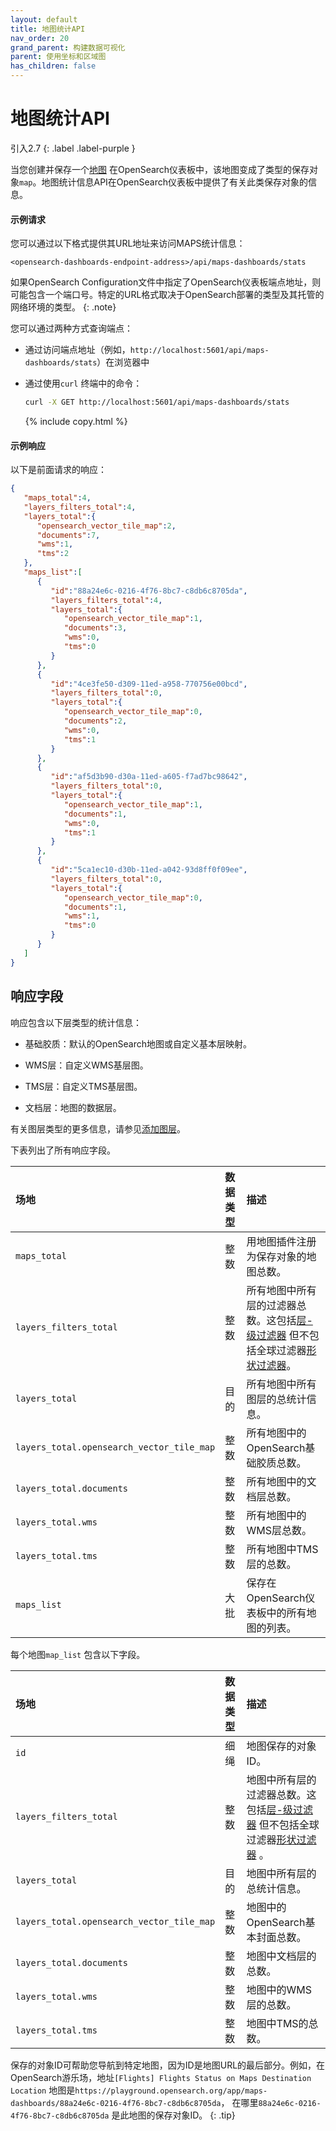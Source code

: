 ```yaml
---
layout: default
title: 地图统计API
nav_order: 20
grand_parent: 构建数据可视化
parent: 使用坐标和区域图
has_children: false
---
```


# 地图统计API
引入2.7
{: .label .label-purple }

当您创建并保存一个[地图]({{site.url}}{{site.baseurl}}/dashboards/visualize/maps/) 在OpenSearch仪表板中，该地图变成了类型的保存对象`map`。地图统计信息API在OpenSearch仪表板中提供了有关此类保存对象的信息。

#### 示例请求

您可以通过以下格式提供其URL地址来访问MAPS统计信息：

```
<opensearch-dashboards-endpoint-address>/api/maps-dashboards/stats
```

如果OpenSearch Configuration文件中指定了OpenSearch仪表板端点地址，则可能包含一个端口号。特定的URL格式取决于OpenSearch部署的类型及其托管的网络环境的类型。
{: .note}

您可以通过两种方式查询端点：
  
  - 通过访问端点地址（例如，`http://localhost:5601/api/maps-dashboards/stats`）在浏览器中

  - 通过使用`curl` 终端中的命令：
    ```bash
    curl -X GET http://localhost:5601/api/maps-dashboards/stats
    ```
    {% include copy.html %}

#### 示例响应

以下是前面请求的响应：

```json
{
   "maps_total":4,  
   "layers_filters_total":4, 
   "layers_total":{ 
      "opensearch_vector_tile_map":2, 
      "documents":7, 
      "wms":1, 
      "tms":2 
   },
   "maps_list":[
      {
         "id":"88a24e6c-0216-4f76-8bc7-c8db6c8705da", 
         "layers_filters_total":4,
         "layers_total":{
            "opensearch_vector_tile_map":1,
            "documents":3,
            "wms":0,
            "tms":0
         }
      },
      {
         "id":"4ce3fe50-d309-11ed-a958-770756e00bcd",
         "layers_filters_total":0,
         "layers_total":{
            "opensearch_vector_tile_map":0,
            "documents":2,
            "wms":0,
            "tms":1
         }
      },
      {
         "id":"af5d3b90-d30a-11ed-a605-f7ad7bc98642",
         "layers_filters_total":0,
         "layers_total":{
            "opensearch_vector_tile_map":1,
            "documents":1,
            "wms":0,
            "tms":1
         }
      },
      {
         "id":"5ca1ec10-d30b-11ed-a042-93d8ff0f09ee",
         "layers_filters_total":0,
         "layers_total":{
            "opensearch_vector_tile_map":0,
            "documents":1,
            "wms":1,
            "tms":0
         }
      }
   ]
}
```

## 响应字段

响应包含以下层类型的统计信息：

- 基础胶质：默认的OpenSearch地图或自定义基本层映射。

- WMS层：自定义WMS基层图。

- TMS层：自定义TMS基层图。

- 文档层：地图的数据层。

有关图层类型的更多信息，请参见[添加图层]({{site.url}}{{site.baseurl}}/dashboards/visualize/maps/#adding-layers)。

下表列出了所有响应字段。

| 场地| 数据类型| 描述|
| :--- | :--- | :--- | 
| `maps_total` | 整数| 用地图插件注册为保存对象的地图总数。|
| `layers_filters_total` | 整数| 所有地图中所有层的过滤器总数。这包括[层-级过滤器]({{site.url}}{{site.baseurl}}/dashboards/visualize/maps/#filtering-data-at-the-layer-level) 但不包括全球过滤器[形状过滤器]({{site.url}}{{site.baseurl}}/dashboards/visualize/maps/#drawing-shapes-to-filter-data)。|
| `layers_total` | 目的| 所有地图中所有图层的总统计信息。|
| `layers_total.opensearch_vector_tile_map` | 整数| 所有地图中的OpenSearch基础胶质总数。|
| `layers_total.documents` | 整数| 所有地图中的文档层总数。|
| `layers_total.wms` | 整数| 所有地图中的WMS层总数。|
| `layers_total.tms` | 整数| 所有地图中TMS层的总数。|
| `maps_list` | 大批| 保存在OpenSearch仪表板中的所有地图的列表。|

每个地图`map_list` 包含以下字段。

| 场地| 数据类型| 描述|
| :--- | :--- | :--- | 
| `id` | 细绳| 地图保存的对象ID。|
| `layers_filters_total` | 整数| 地图中所有层的过滤器总数。这包括[层-级过滤器]({{site.url}}{{site.baseurl}}/dashboards/visualize/maps/#filtering-data-at-the-layer-level) 但不包括全球过滤器[形状过滤器]({{site.url}}{{site.baseurl}}/dashboards/visualize/maps/#drawing-shapes-to-filter-data) 。|
| `layers_total` | 目的| 地图中所有层的总统计信息。|
| `layers_total.opensearch_vector_tile_map` | 整数| 地图中的OpenSearch基本封面总数。|
| `layers_total.documents` | 整数| 地图中文档层的总数。|
| `layers_total.wms` | 整数| 地图中的WMS层的总数。|
| `layers_total.tms` | 整数| 地图中TMS的总数。|

保存的对象ID可帮助您导航到特定地图，因为ID是地图URL的最后部分。例如，在OpenSearch游乐场，地址`[Flights] Flights Status on Maps Destination Location` 地图是`https://playground.opensearch.org/app/maps-dashboards/88a24e6c-0216-4f76-8bc7-c8db6c8705da`， 在哪里`88a24e6c-0216-4f76-8bc7-c8db6c8705da` 是此地图的保存对象ID。
{: .tip}

